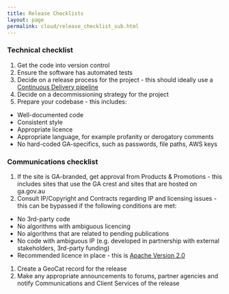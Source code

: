 ```yaml
---
title: Release Checklists
layout: page
permalink: cloud/release_checklist_sub.html
---
```


### Technical checklist

1. Get the code into version control
1. Ensure the software has automated tests
1. Decide on a release process for the project - this should ideally use a [Continuous Delivery pipeline](setting_up_cd_sub.html)
1. Decide on a decommissioning strategy for the project
1. Prepare your codebase - this includes:
  * Well-documented code
  * Consistent style
  * Appropriate licence
  * Appropriate language, for example profanity or derogatory comments
  * No hard-coded GA-specifics, such as passwords, file paths, AWS keys

### Communications checklist

1. If the site is GA-branded, get approval from Products & Promotions - this includes sites that use the GA crest and sites that are hosted on ga.gov.au
1. Consult IP/Copyright and Contracts regarding IP and licensing issues - this can be bypassed if the following conditions are met:
  * No 3rd-party code
  * No algorithms with ambiguous licencing
  * No algorithms that are related to pending publications
  * No code with ambiguous IP (e.g. developed in partnership with external stakeholders, 3rd-party funding)
  * Recommended licence in place - this is [Apache Version 2.0](https://www.apache.org/licenses/LICENSE-2.0)
1. Create a GeoCat record for the release 
1. Make any appropriate announcements to forums, partner agencies and notify Communications and Client Services of the release

